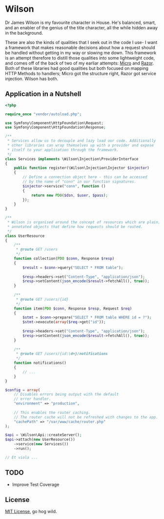 # Wilson

Dr James Wilson is my favourite character in House. He's  balanced, smart,
and an enabler of the genius of the title character, all the while hidden
away in the background.

These are also the kinds of qualities that I seek out in the code I use- I
want a framework that makes reasonable decisions about how a request should
be handled without getting in my way or slowing me down. This framework is
an attempt therefore to distill those qualities into some lightweight code,
and comes off of the back of two of my earliar attempts: 
[Micro](https://github.com/rawebone/Micro) and 
[Razor](https://github.com/rawebone/Razor). Both of these libraries had good
qualities but both focused on mapping HTTP Methods to handlers; Micro got the
structure right, Razor got service injection. Wilson has both.


## Application in a Nutshell

```php
<?php

require_once "vendor/autoload.php";

use Symfony\Component\HttpFoundation\Request;
use Symfony\Component\HttpFoundation\Response;

/**
 * Services allow us to decouple and lazy load our code. Additionally
 * other libraries can wrap themselves up with a provider and expose
 * itself to your application through the framework.
 */
class Services implements \Wilson\Injection\ProviderInterface
{
    public function register(\Wilson\Injection\Injector $injector)
    {
        // Define a connection object here - this can be accessed
        // by the name of "conn" in our function signatures.
        $injector->service("conn", function ()
        {
            return new PDO($dsn, $user, $pass);
        });
    }
}

/**
 * Wilson is organised around the concept of resources which are plain,
 * annotated objects that define how requests should be routed.
 */
class UserResource
{
    /**
     * @route GET /users
     */
    function collection(PDO $conn, Response $resp)
    {
        $result = $conn->query("SELECT * FROM table");
        
        $resp->headers->set("Content-Type", "application/json");
        $resp->setContent(json_encode($result->fetchAll(), true));
    }
    
    /**
     * @route GET /users/{id}
     */
    function item(PDO $conn, Response $resp, Request $req)
    {
        $stmt = $conn->prepare("SELECT * FROM table WHERE id = ?");
        $stmt->execute(array($req->get("id"));
        
        $resp->headers->set("Content-Type", "application/json");
        $resp->setContent(json_encode($result->fetchAll(), true));
    }
    
    /**
     * @route GET /users/{id:\d+}/notifications
     */
    function notifications()
    {
        // ...
    }
}

$config = array(
    // Disables errors being output with the default
    // error handler.
    "environment" => "production",
     
    // This enables the router caching.
    // The router cache will not be refreshed with changes to the app.
    "cachePath" => "/var/www/cache/router.php"
);

$api = \Wilson\Api::createServer();
$api->attach(new UserResource())
    ->service(new Services())
    ->run();

// Et viola ...

```

## TODO

* Improve Test Coverage


## License

[MIT License](LICENSE), go hog wild.

